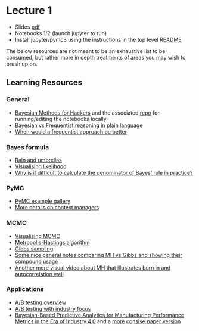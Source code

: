 # Lecture 1

* Slides [pdf](./Lecture_1.pdf)
* Notebooks 1/2 (launch jupyter to run)
* Install jupyter/pymc3 using the instructions in the top level [README](../README.md)

The below resources are not meant to be an exhaustive list to be consumed, but rather more in depth treatments of areas you may wish to brush up on.

## Learning Resources
### General
* [Bayesian Methods for Hackers](https://camdavidsonpilon.github.io/Probabilistic-Programming-and-Bayesian-Methods-for-Hackers/#contents) and the associated [repo](https://github.com/CamDavidsonPilon/Probabilistic-Programming-and-Bayesian-Methods-for-Hackers) for running/editing the notebooks locally
* [Bayesian vs Frequentist reasoning in plain language](https://stats.stackexchange.com/questions/22/bayesian-and-frequentist-reasoning-in-plain-english)
* [When would a frequentist approach be better](https://stats.stackexchange.com/questions/194035/when-if-ever-is-a-frequentist-approach-substantively-better-than-a-bayesian)

### Bayes formula
* [Rain and umbrellas](https://www.cs.cornell.edu/courses/cs2800/2017fa/lectures/lec05-conditional.html)
* [Visualising likelihood](https://seeing-theory.brown.edu/bayesian-inference/index.html#section2)
* [Why is it difficult to calculate the denominator of Bayes’ rule in practice?](https://www.youtube.com/watch?v=8FbqSVFzmoY)

### PyMC
* [PyMC example gallery](https://docs.pymc.io/en/v3/nb_examples/index.html)
* [More details on context managers](https://book.pythontips.com/en/latest/context_managers.html)

### MCMC
* [Visualising MCMC](https://chi-feng.github.io/mcmc-demo/app.html)
* [Metropolis-Hastings algorithm](https://www.youtube.com/watch?v=VGRVRjr0vyw)
* [Gibbs sampling](https://www.youtube.com/watch?v=a_08GKWHFWo)
* [Some nice general notes comparing MH vs Gibbs and showing their compound usage](https://myweb.uiowa.edu/pbreheny/uk/teaching/701/notes/2-28.pdf)
* [Another more visual video about MH that illustrates burn in and autocorrelation well](https://www.youtube.com/watch?v=OTO1DygELpY&t=392s)


### Applications
* [A/B testing overview](https://towardsdatascience.com/why-you-should-switch-to-bayesian-a-b-testing-364557e0af1a)
* [A/B testing with industry focus](https://www.dynamicyield.com/lesson/bayesian-testing/)
* [Bayesian-Based Predictive Analytics for Manufacturing Performance Metrics in the Era of Industry 4.0](https://publikationen.bibliothek.kit.edu/1000088475/20435450) and a [more consise paper version](https://mtrc.utk.edu/wp-content/uploads/sites/54/2019/09/probabilistic_turning.pdf)
